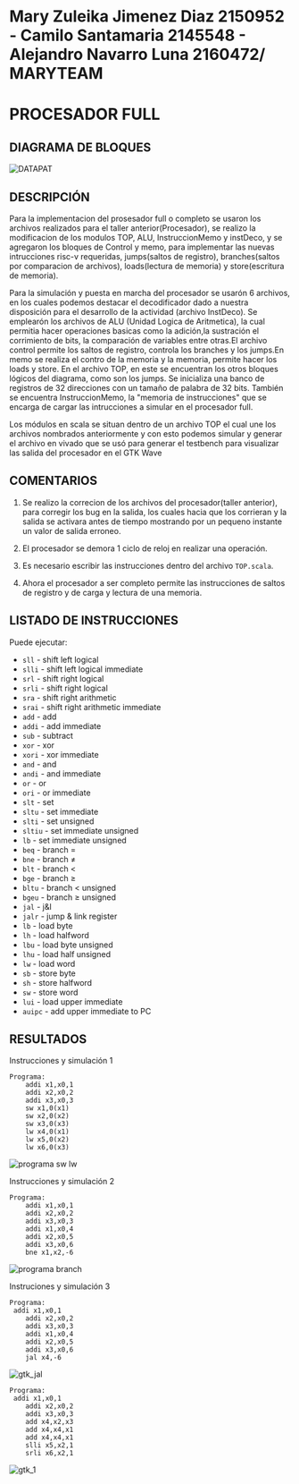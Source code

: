  Mary Zuleika Jimenez Diaz 2150952 - Camilo Santamaria 2145548 - Alejandro Navarro Luna 2160472/ MARYTEAM 
================
PROCESADOR FULL
================

DIAGRAMA DE BLOQUES
-------------------


![DATAPAT](https://github.com/Computer-Architecture-I-UIS/the-processor-maryteam/blob/master/DATAPAT.png)




DESCRIPCIÓN
----------------
Para la implementacion del prosesador full o completo se usaron los archivos realizados para el taller anterior(Procesador), se realizo la modificacion de los modulos TOP, ALU, InstruccionMemo y instDeco, y se agregaron los bloques de Control y memo, para implementar las nuevas intrucciones risc-v requeridas, jumps(saltos de registro), branches(saltos por comparacion de archivos), loads(lectura de memoria) y store(escritura de memoria).

Para la simulación y puesta en marcha del procesador se usarón 6 archivos, en los cuales podemos destacar
el decodificador dado a nuestra disposición para el desarrollo de la actividad  (archivo InstDeco). Se emplearón los archivos de ALU (Unidad Logica de Aritmetica), la cual permitia hacer operaciones basicas como la adición,la sustración el corrimiento de bits, la comparación de variables entre otras.El archivo control permite los saltos de registro, controla los branches y los jumps.En memo se realiza el contro de la memoria y la memoria, permite hacer los loads y store. En el archivo TOP, en este se encuentran los otros bloques lógicos del diagrama, como son los jumps. Se inicializa una banco de registros de 32 direcciones con un tamaño de palabra de 32 bits. También se encuentra InstruccionMemo, la "memoria de instrucciones" que se encarga de cargar las intrucciones a simular en el procesador full. 

Los módulos en scala se situan dentro de un archivo TOP el cual une los archivos nombrados
anteriormente y con esto podemos simular y generar el  archivo en vivado que se usó para generar el testbench para 
visualizar las salida del procesador en el GTK Wave

COMENTARIOS
----------------------
1. Se realizo la correcion de los archivos del procesador(taller anterior), para corregir los bug en la salida, los cuales hacia que los corrieran y la salida se activara antes de tiempo mostrando por un pequeno instante un valor de salida erroneo.

2. El procesador se demora 1 ciclo de reloj en realizar una operación.

3. Es necesario escribir las instrucciones dentro del archivo ```TOP.scala```.

4. Ahora el procesador a ser completo permite las instrucciones de saltos de registro y de carga y lectura de una memoria.



LISTADO DE INSTRUCCIONES 
------------------------
Puede ejecutar:
- ```sll``` - shift left logical
- ```slli``` - shift left logical immediate
- ```srl``` - shift right logical
- ```srli``` - shift right logical
- ```sra``` - shift right arithmetic
- ```srai``` - shift right arithmetic immediate
- ```add``` - add
- ```addi``` - add immediate
- ```sub``` - subtract
- ```xor``` - xor
- ```xori``` - xor immediate
- ```and``` - and
- ```andi``` - and immediate
- ```or``` - or
- ```ori``` - or immediate
- ```slt``` - set
- ```sltu``` - set immediate
- ```slti``` - set unsigned
- ```sltiu``` - set immediate unsigned
- ```lb``` - set immediate unsigned
- ```beq``` - branch =
- ```bne``` - branch ≠
- ```blt``` - branch <
- ```bge``` - branch ≥
- ```bltu``` - branch < unsigned
- ```bgeu```  - branch ≥ unsigned
- ```jal``` - j&l
- ```jalr``` - jump & link register
- ```lb``` - load byte
- ```lh``` - load halfword
- ```lbu``` - load byte unsigned
- ```lhu``` - load half unsigned
- ```lw``` - load word
- ```sb``` - store byte
- ```sh``` - store halfword
- ```sw``` - store word
- ```lui``` - load upper immediate
- ```auipc``` - add upper immediate to PC


RESULTADOS
----------
Instrucciones y simulación 1
```
Programa:
	addi x1,x0,1
	addi x2,x0,2
	addi x3,x0,3
	sw x1,0(x1)
	sw x2,0(x2)
	sw x3,0(x3)
	lw x4,0(x1)
	lw x5,0(x2)
	lw x6,0(x3)
```

![programa sw lw](https://github.com/Computer-Architecture-I-UIS/full-processor-maryteam/blob/master/gtk_lw_sw.png)




Instrucciones y simulación 2

```
Programa:
	addi x1,x0,1
	addi x2,x0,2
	addi x3,x0,3
	addi x1,x0,4
	addi x2,x0,5
	addi x3,x0,6
	bne x1,x2,-6
```

![programa branch](https://github.com/Computer-Architecture-I-UIS/full-processor-maryteam/blob/master/gtk_branch.png)

Instruciones y simulación 3



```
Programa:
 addi x1,x0,1
	addi x2,x0,2
	addi x3,x0,3
	addi x1,x0,4
	addi x2,x0,5
	addi x3,x0,6
	jal x4,-6
```

![gtk_jal](https://github.com/Computer-Architecture-I-UIS/full-processor-maryteam/blob/master/gtk_jal.png)


```
Programa:
 addi x1,x0,1
	addi x2,x0,2
	addi x3,x0,3
	add x4,x2,x3
	add x4,x4,x1
	add x4,x4,x1
	slli x5,x2,1
	srli x6,x2,1
```

![gtk_1](https://github.com/Computer-Architecture-I-UIS/full-processor-maryteam/blob/master/gtk1.png)
